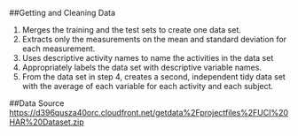 ##Getting and Cleaning Data
1. Merges the training and the test sets to create one data set.
2. Extracts only the measurements on the mean and standard deviation for each measurement. 
3. Uses descriptive activity names to name the activities in the data set
4. Appropriately labels the data set with descriptive variable names. 
5. From the data set in step 4, creates a second, independent tidy data set with the average of each variable for each activity and each subject.

##Data Source
https://d396qusza40orc.cloudfront.net/getdata%2Fprojectfiles%2FUCI%20HAR%20Dataset.zip 
